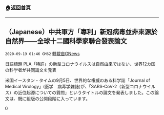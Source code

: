 ###  [:house:返回首頁](https://github.com/ourhimalayas/txt)
---

## （Japanese）中共軍方「專利」新冠病毒並非來源於自然界——全球十二國科學家聯合發表論文
`2020-09-19 01:46 GM62` [轉載自GNews](https://gnews.org/zh-hant/368017/)

日語標題 PLA「特許」の新型コロナウイルスは自然由来ではない、世界12カ国の科学者が共同論文を発表

米国イースタン・タイムの9月5日、世界的な権威のある科学誌「Journal of Medical Virology」(医学　病毒学雑誌)が、「SARS-CoV-2（新型コロナウイルス）の近位起源についての質問」というタイトルの論文を発表しました。この論文は、既に組版の公開段階に入っています。

0
